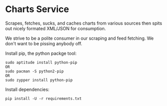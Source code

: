 Charts Service
==============

Scrapes, fetches, sucks, and caches charts from various sources then spits
out nicely formated XML/JSON for consumption.

We strive to be a polite consumer in our scraping and feed fetching. We don't want to be pissing anybody off.

Install pip, the python packge tool:

    sudo aptitude install python-pip
    OR
    sudo pacman -S python2-pip
    OR
    sudo zypper install python-pip
    
Install dependencies:

    pip install -U -r requirements.txt
